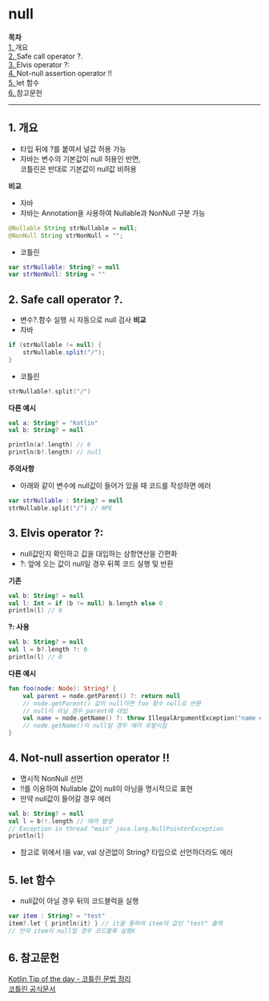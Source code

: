 # null
**목차**<br>
[1. ](#1-%EA%B0%9C%EC%9A%94)개요<br>
[2. ](#2-safe-call-operator-)Safe call operator ?.<br>
[3. ](#3-elvis-operator-)Elvis operator ?:<br>
[4. ](#4-not-null-assertion-operator-)Not-null assertion operator !!<br>
[5. ](#5-let-%ED%95%A8%EC%88%98)let 함수<br>
[6. ](#6-%EC%B0%B8%EA%B3%A0%EB%AC%B8%ED%97%8C)참고문헌<br>

***

## 1. 개요
- 타입 뒤에 ?를 붙여서 널값 허용 가능
- 자바는 변수의 기본값이 null 허용인 반면,<br>
코틀린은 반대로 기본값이 null값 비허용

**비교**
- 자바
- 자바는 Annotation을 사용하여 Nullable과 NonNull 구분 가능
```java
@Nullable String strNullable = null;
@NonNull String strNonNull = "";
```
- 코틀린
```kotlin
var strNullable: String? = null
var strNonNull: String = ""
```

## 2. Safe call operator ?.
- 변수?.함수 실행 시 자동으로 null 검사
**비교**
- 자바
```java
if (strNullable != null) {
    strNullable.split("/");
}
```
- 코틀린
```kotlin
strNullable?.split("/")
```

**다른 예시**
```kotlin
val a: String? = "Kotlin"
val b: String? = null

println(a?.length) // 6
println(b?.length) // null
```

**주의사항**
- 아래와 같이 변수에 null값이 들어가 있을 때 코드를 작성하면 에러
```kotlin
var strNullable : String? = null
strNullable.split("/") // NPE
```

## 3. Elvis operator ?:
- null값인지 확인하고 값을 대입하는 삼항연산을 간편화
- ?: 앞에 오는 값이 null일 경우 뒤쪽 코드 실행 및 반환

**기존**
```kotlin
val b: String? = null
val l: Int = if (b != null) b.length else 0
println(l) // 0
```
**?: 사용**
```kotlin
val b: String? = null
val l = b?.length ?: 0
println(l) // 0
```

**다른 예시**
```kotlin
fun foo(node: Node): String? {
    val parent = node.getParent() ?: return null
    // node.getParent() 값이 null이면 foo 함수 null로 반환
    // null이 아닐 경우 parent에 대입
    val name = node.getName() ?: throw IllegalArgumentException("name expected")
    // node.getName()이 null일 경우 에러 유발시킴
}
```

## 4. Not-null assertion operator !!
- 명시적 NonNull 선언
- !!를 이용하여 Nullable 값이 null이 아님을 명시적으로 표현
- 만약 null값이 들어갈 경우 에러
```kotlin
val b: String? = null
val l = b!!.length // 에러 발생
// Exception in thread "main" java.lang.NullPointerException
println(l)
```
- 참고로 위에서 l을 var, val 상관없이 String? 타입으로 선언하더라도 에러

## 5. let 함수
- null값이 아닐 경우 뒤의 코드블럭을 실행
```kotlin
var item : String? = "test"
item?.let { println(it) } // it을 통하여 item의 값인 "test" 출력
// 만약 item이 null일 경우 코드블록 실행X
```

## 6. 참고문헌
[Kotlin Tip of the day - 코틀린 문법 정리](https://spangle-wedelia-2dc.notion.site/Kotlin-Tip-of-the-day-3c8d4898bb884c589586173d46da6604)<br>
[코틀린 공식문서](https://kotlinlang.org/docs/null-safety.html)

